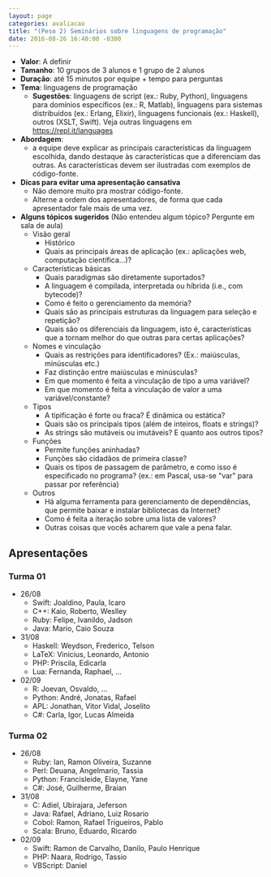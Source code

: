 ```yaml
---
layout: page
categories: avaliacao
title: "(Peso 2) Seminários sobre linguagens de programação"
date: 2016-08-26 16:40:00 -0300
---
```


- **Valor**: A definir
- **Tamanho**: 10 grupos de 3 alunos e 1 grupo de 2 alunos
- **Duração**: até 15 minutos por equipe + tempo para perguntas
- **Tema**: linguagens de programação
    + **Sugestões**: linguagens de script (ex.: Ruby, Python), linguagens para domínios específicos (ex.: R, Matlab), linguagens para sistemas distribuídos (ex.: Erlang, Elixir), linguagens funcionais (ex.: Haskell), outros (XSLT, Swift). Veja outras linguagens em <https://repl.it/languages>
- **Abordagem**:
    - a equipe deve explicar as principais características da linguagem escolhida, dando destaque às características que a diferenciam das outras. As características devem ser ilustradas com exemplos de código-fonte.
- **Dicas para evitar uma apresentação cansativa**
    - Não demore muito pra mostrar código-fonte.
    - Alterne a ordem dos apresentadores, de forma que cada apresentador fale mais de uma vez.
- **Alguns tópicos sugeridos** (Não entendeu algum tópico? Pergunte em sala de aula)
    + Visão geral
        + Histórico
        + Quais as principais áreas de aplicação (ex.: aplicações web, computação científica...)?
    + Características básicas
        + Quais paradigmas são diretamente suportados?
        + A linguagem é compilada, interpretada ou híbrida (i.e., com bytecode)?
        + Como é feito o gerenciamento da memória?
        + Quais são as principais estruturas da linguagem para seleção e repetição?
        + Quais são os diferenciais da linguagem, isto é, características que a tornam melhor do que outras para certas aplicações?
    + Nomes e vinculação
        + Quais as restrições para identificadores? (Ex.: maiúsculas, minúsculas etc.)
        + Faz distinção entre maiúsculas e minúsculas?
        + Em que momento é feita a vinculação de tipo a uma variável?
        + Em que momento é feita a vinculação de valor a uma variável/constante?
    + Tipos
        + A tipificação é forte ou fraca? É dinâmica ou estática?
        + Quais são os principais tipos (além de inteiros, floats e strings)?
        + As strings são mutáveis ou imutáveis? E quanto aos outros tipos?
    + Funções
        + Permite funções aninhadas?
        + Funções são cidadãos de primeira classe?
        + Quais os tipos de passagem de parâmetro, e como isso é especificado no programa? (ex.: em Pascal, usa-se "var" para passar por referência)
    + Outros
        + Há alguma ferramenta para gerenciamento de dependências, que permite baixar e instalar bibliotecas da Internet?
        + Como é feita a iteração sobre uma lista de valores?
        + Outras coisas que vocês acharem que vale a pena falar.

## Apresentações


### Turma 01

- 26/08
    + Swift: Joaldino, Paula, Icaro
    + C++: Kaio, Roberto, Weslley
    + Ruby: Felipe, Ivanildo, Jadson
    + Java: Mario, Caio Souza
- 31/08
    + Haskell: Weydson, Frederico, Telson
    + LaTeX: Vinicius, Leonardo, Antonio
    + PHP: Priscila, Edicarla
    + Lua: Fernanda, Raphael, ...
- 02/09
    + R: Joevan, Osvaldo, ...
    + Python: André, Jonatas, Rafael
    + APL: Jonathan, Vitor Vidal, Joselito
    + C#: Carla, Igor, Lucas Almeida

### Turma 02

- 26/08
    + Ruby: Ian, Ramon Oliveira, Suzanne
    + Perl: Deuana, Angelmario, Tassia
    + Python: Francisleide, Elayne, Yane
    + C#: José, Guilherme, Braian
- 31/08
    + C: Adiel, Ubirajara, Jeferson
    + Java: Rafael, Adriano, Luiz Rosario
    + Cobol: Ramon, Rafael Trigueiros, Pablo
    + Scala: Bruno, Eduardo, Ricardo
- 02/09
    + Swift: Ramon de Carvalho, Danilo, Paulo Henrique
    + PHP: Naara, Rodrigo, Tassio
    + VBScript: Daniel
